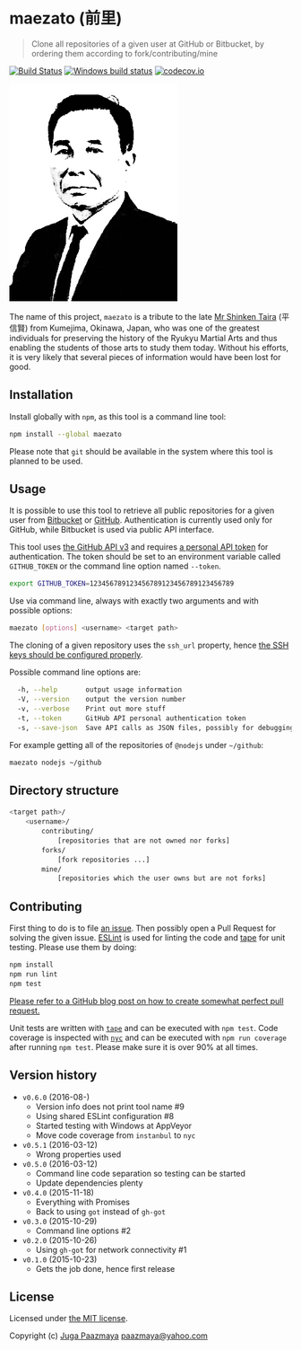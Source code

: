 # maezato (前里)

> Clone all repositories of a given user at GitHub or Bitbucket,
> by ordering them according to fork/contributing/mine

[![Build Status](https://travis-ci.org/paazmaya/maezato.svg?branch=master)](https://travis-ci.org/paazmaya/maezato)
[![Windows build status](https://ci.appveyor.com/api/projects/status/563ksgaandoqalx1/branch/master?svg=true)](https://ci.appveyor.com/project/paazmaya/maezato/branch/master)
[![codecov.io](https://codecov.io/github/paazmaya/maezato/coverage.svg?branch=master)](https://codecov.io/github/paazmaya/maezato?branch=master)

![maezato project logo](icon.png)

The name of this project, `maezato` is a tribute to the late [Mr Shinken Taira](https://en.wikipedia.org/wiki/Taira_Shinken) (平 信賢)
from Kumejima, Okinawa, Japan, who was one of the greatest individuals for preserving
the history of the Ryukyu Martial Arts and thus enabling the students of those arts
to study them today. Without his efforts, it is very likely that several pieces of information
would have been lost for good.

## Installation

Install globally with `npm`, as this tool is a command line tool:

```sh
npm install --global maezato
```

Please note that `git` should be available in the system where this tool is planned to be used.

## Usage

It is possible to use this tool to retrieve all public repositories for a given
user from [Bitbucket](https://bitbucket.org/) or [GitHub](https://github.com/).
Authentication is currently used only for GitHub, while Bitbucket is used via public API interface.

This tool uses [the GitHub API v3](https://developer.github.com/v3/)
and requires [a personal API token](https://github.com/blog/1509-personal-api-tokens)
for authentication.
The token should be set to an environment variable called `GITHUB_TOKEN` or the command line
option named `--token`.

```sh
export GITHUB_TOKEN=123456789123456789123456789123456789
```

Use via command line, always with exactly two arguments and with possible options:

```sh
maezato [options] <username> <target path>
```

The cloning of a given repository uses the `ssh_url` property, hence
[the SSH keys should be configured properly](https://help.github.com/articles/generating-ssh-keys/).

Possible command line options are:

```sh
  -h, --help       output usage information
  -V, --version    output the version number
  -v, --verbose    Print out more stuff
  -t, --token      GitHub API personal authentication token
  -s, --save-json  Save API calls as JSON files, possibly for debugging
```

For example getting all of the repositories of `@nodejs` under `~/github`:

```sh
maezato nodejs ~/github
```

## Directory structure

```sh
<target path>/
    <username>/
        contributing/
            [repositories that are not owned nor forks]
        forks/
            [fork repositories ...]
        mine/
            [repositories which the user owns but are not forks]
```

## Contributing

First thing to do is to file [an issue](https://github.com/paazmaya/maezato/issues).
Then possibly open a Pull Request for solving the given issue.
[ESLint](http://eslint.org/) is used for linting the code and
[tape](https://www.npmjs.com/package/tape) for unit testing.
Please use them by doing:

```sh
npm install
npm run lint
npm test
```

[Please refer to a GitHub blog post on how to create somewhat perfect pull request.](https://github.com/blog/1943-how-to-write-the-perfect-pull-request "How to write the perfect pull request")

Unit tests are written with [`tape`](https://github.com/substack/tape) and can be executed with `npm test`.
Code coverage is inspected with [`nyc`](https://github.com/istanbuljs/nyc) and
can be executed with `npm run coverage` after running `npm test`.
Please make sure it is over 90% at all times.

## Version history

* `v0.6.0` (2016-08-)
  - Version info does not print tool name #9
  - Using shared ESLint configuration #8
  - Started testing with Windows at AppVeyor
  - Move code coverage from `instanbul` to `nyc`
* `v0.5.1` (2016-03-12)
  - Wrong properties used
* `v0.5.0` (2016-03-12)
  - Command line code separation so testing can be started
  - Update dependencies plenty
* `v0.4.0` (2015-11-18)
  - Everything with Promises
  - Back to using `got` instead of `gh-got`
* `v0.3.0` (2015-10-29)
  - Command line options #2
* `v0.2.0` (2015-10-26)
  - Using `gh-got` for network connectivity #1
* `v0.1.0` (2015-10-23)
  - Gets the job done, hence first release

## License

Licensed under [the MIT license](LICENSE).

Copyright (c) [Juga Paazmaya](https://paazmaya.fi) <paazmaya@yahoo.com>

